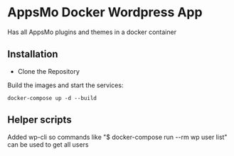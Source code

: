 # AppsMo Docker Wordpress App
Has all AppsMo plugins and themes in a docker container


## Installation
* Clone the Repository

Build the images and start the services:
```
docker-compose up -d --build
```

## Helper scripts
Added wp-cli so commands like "$ docker-compose run --rm wp user list" can be used to get all users